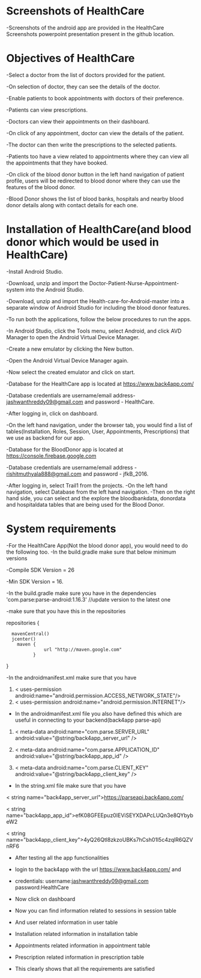 Screenshots of HealthCare
==========================
-Screenshots of the android app are provided in the HealthCare Screenshots powerpoint presentation present in the github location.

Objectives of HealthCare
=========================
-Select a doctor from the list of doctors provided for the patient.

-On selection of doctor, they can see the details of the doctor.

-Enable patients to book appointments with doctors of their preference.

-Patients can view prescriptions.

-Doctors can view their appointments on their dashboard.

-On click of any appointment, doctor can view the details of the patient. 

-The doctor can then write the prescriptions to the selected patients.

-Patients too have a view related to appointments where they can view all the appointments that they have booked.

-On click of the blood donor button in the left hand navigation of patient profile, users will be redirected to blood donor where they can use the features of the blood donor.

-Blood Donor shows the list of blood banks, hospitals and nearby blood donor details along with contact details for each one.


Installation of HealthCare(and blood donor which would be used in HealthCare)
==============================================================================
-Install Android Studio.

-Download, unzip and import the Doctor-Patient-Nurse-Appointment-system into the Android Studio.

-Download, unzip and import the Health-care-for-Android-master into a separate window of Android Studio for including the blood donor features.

-To run both the applications, follow the below procedures to run the apps.

-In Android Studio, click the Tools menu, select Android, and click AVD Manager to open the Android Virtual Device Manager.

-Create a new emulator by clicking the New button.

-Open the Android Virtual Device Manager again. 

-Now select the created emulator and click on start.

-Database for the HealthCare app is located at https://www.back4app.com/

-Database credentials are username/email address- jashwanthreddy09@gmail.com and password - HealthCare.

-After logging in, click on dashboard.

-On the left hand navigation, under the browser tab, you would find a list of tables(Installation, Roles, Session, User, Appointments, Prescriptions) that we use as backend for our app.

-Database for the BloodDonor app is located at https://console.firebase.google.com

-Database credentials are username/email address - rishitmuthyala888@gmail.com and password - jfkB_2016.

-After logging in, select Trail1 from the projects.
-On the left hand navigation, select Database from the left hand navigation.
-Then on the right hand side, you can select and the explore the bloodbankdata, donordata and hospitaldata tables that are being used for the Blood Donor.


System requirements
=====================

-For the HealthCare App(Not the blood donor app), you would need to do the following too.
-In the build.gradle make sure that below minimum versions

  -Compile SDK Version = 26 

  -Min SDK Version = 16.


-In the build.gradle make sure you have in the dependencies 
 'com.parse:parse-android:1.16.3' //update version to the latest one


-make sure that you have this in the repositories


 repositories {
 
      mavenCentral()
      jcenter()
        maven {
	              url "http://maven.google.com"
              }
	      
  }
  
-In the androidmanifest.xml make sure that you have 
1. < uses-permission android:name="android.permission.ACCESS_NETWORK_STATE"/>
2. < uses-permission android:name="android.permission.INTERNET"/>

- In the androidmanifest.xml file you also have defined this which are useful in connecting to your backend(back4app parse-api)

1. < meta-data android:name="com.parse.SERVER_URL" android:value="@string/back4app_server_url" />

2. < meta-data android:name="com.parse.APPLICATION_ID" android:value="@string/back4app_app_id" />
  
3. < meta-data android:name="com.parse.CLIENT_KEY" android:value="@string/back4app_client_key" />

- In the string.xml file make sure that you have 

< string name="back4app_server_url">https://parseapi.back4app.com/</string>
    
<!-- Change the following strings as required -->

< string name="back4app_app_id">efK08GFEEpuz0IEViSEYXDAPcLUQn3e8QYbybeW2</string>
    
< string name="back4app_client_key">4yQ26Qtl8zkzoUBKs7hCsh01l5c4zqlR6QZVnRF6</string>

- After testing all the app functionalities

- login to the back4app with the url https://www.back4app.com/ and

- credentials: username:jashwanthreddy09@gmail.com  password:HealthCare

- Now click on dashboard

- Now you can find information related to sessions in session table 

- And user related information in user table

- Installation related information in installation table

- Appointments related information in appointment table

- Prescription related information in prescription table

- This clearly shows that all the requirements are satisfied
